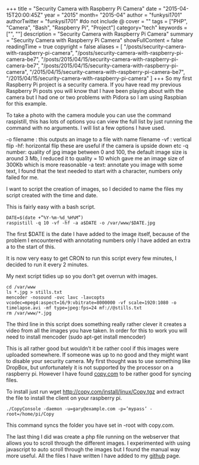 +++
title = "Security Camera with Raspberry Pi Camera"
date = "2015-04-15T20:00:45Z"
year = "2015"
month= "2015-04"
author = "funkysi1701"
authorTwitter = "funkysi1701" #do not include @
cover = ""
tags = ["PHP", "Camera", "Bash", "Raspberry Pi", "Project"]
category="tech"
keywords = ["", ""]
description =  "Security Camera with Raspberry Pi Camera"
summary = "Security Camera with Raspberry Pi Camera"
showFullContent = false
readingTime = true
copyright = false
aliases = [
    "/posts/security-camera-with-raspberry-pi-camera",
    "/posts/security-camera-with-raspberry-pi-camera-be7",
    "/posts/2015/04/15/security-camera-with-raspberry-pi-camera-be7",
    "/posts/2015/04/15/security-camera-with-raspberry-pi-camera",
    "/2015/04/15/security-camera-with-raspberry-pi-camera-be7",
    "/2015/04/15/security-camera-with-raspberry-pi-camera"
]
+++
So my first Raspberry Pi project is a security camera. If you have read my previous Raspberry Pi posts you will know that I have been playing  about with the camera but I had one or two problems with Pidora so I am using Raspbian for this example.

To take a photo with the camera module you can use the command raspistill, this has lots of options you can view the full list by just running the command with no arguments. I will list a few options I have used.

-o filename : this outputs an image to a file with name filename
-vf : vertical flip
-hf: horizontal flip these are useful if the camera is upside down etc
-q number: quality of jpg image between 0 and 100, the default image size is around 3 Mb, I reduced it to quality = 10 which gave me an image size of 300Kb which is more reasonable
-a text: annotate you image with some text, I found that the text needed to start with a character, numbers only failed for me.

I want to script the creation of images, so I decided to name the files my script created with the time and date.

This is fairly easy with a bash script.

```
DATE=$(date +”%Y-%m-%d_%H%M”)
raspistill -q 10 -vf -hf -a a$DATE -o /var/www/$DATE.jpg
```

The first $DATE is the date I have added to the image itself, because of the problem I encountered with annotating numbers only I have added an extra a to the start of this.

It is now very easy to get CRON to run this script every few minutes, I decided to run it every 2 minutes.

My next script tidies up so you don’t get overrun with images.

```
cd /var/www
ls *.jpg > stills.txt
mencoder -nosound -ovc lavc -lavcopts vcodec=mpeg4:aspect=16/9:vbitrate=8000000 -vf scale=1920:1080 -o timelapse.avi -mf type=jpeg:fps=24 mf://@stills.txt
rm /var/www/*.jpg
```

The third line in this script does something really rather clever it creates a video from all the images you have taken. In order for this to work you will need to install mencoder (sudo apt-get install mencoder)

This is all rather good but wouldn’t it be rather cool if this images were uploaded somewhere. If someone was up to no good and they might want to disable your security camera. My first thought was to use something like DropBox, but unfortunately it is not supported by the processor on a raspberry pi. However I have found [copy.com](https://copy.com/) to be rather good for syncing files.

To install just run wget http://copy.com/install/linux/Copy.tgz and extract the file to install the client on your raspberry pi.

```
./CopyConsole -daemon -u=gary@example.com -p=’mypass’ -root=/home/pi/Copy
```

This command syncs the folder you have set in -root with copy.com.

The last thing I did was create a php file running on the webserver that allows you to scroll through the different images. I experimented with using javascript to auto scroll through the images but I found the manual way more useful. All the files I have written I have added to my [github](https://github.com/funkysi/RaspberryPi) page.